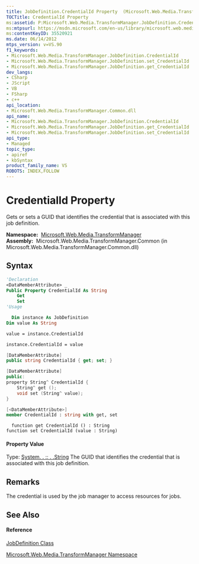 ```yaml
---
title: JobDefinition.CredentialId Property  (Microsoft.Web.Media.TransformManager)
TOCTitle: CredentialId Property
ms:assetid: P:Microsoft.Web.Media.TransformManager.JobDefinition.CredentialId
ms:mtpsurl: https://msdn.microsoft.com/en-us/library/microsoft.web.media.transformmanager.jobdefinition.credentialid(v=VS.90)
ms:contentKeyID: 35520921
ms.date: 06/14/2012
mtps_version: v=VS.90
f1_keywords:
- Microsoft.Web.Media.TransformManager.JobDefinition.CredentialId
- Microsoft.Web.Media.TransformManager.JobDefinition.set_CredentialId
- Microsoft.Web.Media.TransformManager.JobDefinition.get_CredentialId
dev_langs:
- CSharp
- JScript
- VB
- FSharp
- c++
api_location:
- Microsoft.Web.Media.TransformManager.Common.dll
api_name:
- Microsoft.Web.Media.TransformManager.JobDefinition.CredentialId
- Microsoft.Web.Media.TransformManager.JobDefinition.get_CredentialId
- Microsoft.Web.Media.TransformManager.JobDefinition.set_CredentialId
api_type:
- Managed
topic_type:
- apiref
- kbSyntax
product_family_name: VS
ROBOTS: INDEX,FOLLOW
---
```


# CredentialId Property

Gets or sets a GUID that identifies the credential that is associated with this job definition.

**Namespace:**  [Microsoft.Web.Media.TransformManager](microsoft-web-media-transformmanager-namespace.md)  
**Assembly:**  Microsoft.Web.Media.TransformManager.Common (in Microsoft.Web.Media.TransformManager.Common.dll)

## Syntax

``` vb
'Declaration
<DataMemberAttribute> _
Public Property CredentialId As String
    Get
    Set
'Usage

  Dim instance As JobDefinition
Dim value As String

value = instance.CredentialId

instance.CredentialId = value
```

``` csharp
[DataMemberAttribute]
public string CredentialId { get; set; }
```

``` c++
[DataMemberAttribute]
public:
property String^ CredentialId {
    String^ get ();
    void set (String^ value);
}
```

``` fsharp
[<DataMemberAttribute>]
member CredentialId : string with get, set
```

``` jscript
  function get CredentialId () : String
function set CredentialId (value : String)
```

#### Property Value

Type: [System. . :: . .String](https://msdn.microsoft.com/en-us/library/s1wwdcbf\(v=vs.90\))  
The GUID that identifies the credential that is associated with this job definition.  

## Remarks

The credential is used by the job manager to access resources for jobs.

## See Also

#### Reference

[JobDefinition Class](jobdefinition-class-microsoft-web-media-transformmanager.md)

[Microsoft.Web.Media.TransformManager Namespace](microsoft-web-media-transformmanager-namespace.md)

